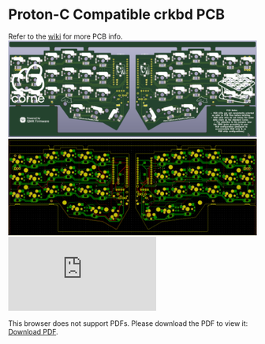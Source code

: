 # Proton-C Compatible crkbd PCB
Refer to the [wiki](https://github.com/ItsWaffIe/waffle_corne/wiki) for more PCB info.  
![CRKBD](https://raw.githubusercontent.com/ItsWaffIe/waffle_corne/proton-c/images/3d_pcb1.png)
![PCB_LAYOUT](https://raw.githubusercontent.com/ItsWaffIe/waffle_corne/proton-c/images/pcb_new1.png)
<object data="https://github.com/ItsWaffIe/waffle_corne/blob/proton-c/images/protorne_schematic.pdf" type="application/pdf" width="700px" height="700px">
    <embed src="https://github.com/ItsWaffIe/waffle_corne/blob/proton-c/images/protorne_schematic.pdf">
        <p>This browser does not support PDFs. Please download the PDF to view it: <a href="https://github.com/ItsWaffIe/waffle_corne/blob/proton-c/images/protorne_schematic.pdf">Download PDF</a>.</p>
    </embed>
</object>
